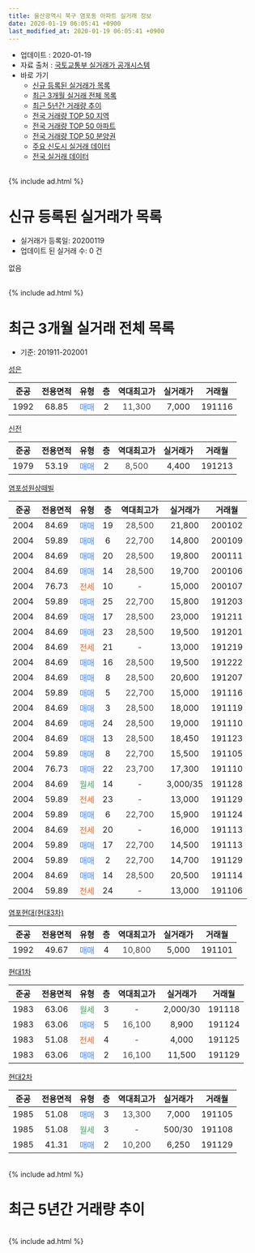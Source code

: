 ```yaml
---
title: 울산광역시 북구 염포동 아파트 실거래 정보
date: 2020-01-19 06:05:41 +0900
last_modified_at: 2020-01-19 06:05:41 +0900
---
```


* 업데이트 : 2020-01-19
* 자료 출처 : [국토교통부 실거래가 공개시스템](http://rt.molit.go.kr)
* 바로 가기
    * [신규 등록된 실거래가 목록](#신규-등록된-실거래가-목록)
    * [최근 3개월 실거래 전체 목록](#최근-3개월-실거래-전체-목록)
    * [최근 5년간 거래량 추이](#최근-5년간-거래량-추이)
    * [전국 거래량 TOP 50 지역](https://apt-info.github.io/apt-trade-info/최근-3개월-전국에서-가장-거래가-많이-발생한-지역)
    * [전국 거래량 TOP 50 아파트](https://apt-info.github.io/apt-trade-info/최근-3개월-전국에서-가장-거래가-많이-발생한-아파트)
    * [전국 거래량 TOP 50 분양권](https://apt-info.github.io/apt-trade-info/최근-3개월-전국에서-가장-거래가-많이-발생한-분양권)
    * [주요 신도시 실거래 데이터](https://apt-info.github.io/apt-trade-info/주요-신도시)
    * [전국 실거래 데이터](https://apt-info.github.io/apt-trade-info/전국)
<br>
{% include ad.html %}
<br>

# 신규 등록된 실거래가 목록
* 실거래가 등록일: 20200119
* 업데이트 된 실거래 수: 0 건

없음

<br>
{% include ad.html %}
<br>

# 최근 3개월 실거래 전체 목록
* 기준: 201911-202001


[성은](https://search.naver.com/search.naver?query=%EC%9A%B8%EC%82%B0%EA%B4%91%EC%97%AD%EC%8B%9C+%EB%B6%81%EA%B5%AC+%EC%97%BC%ED%8F%AC%EB%8F%99+%EC%84%B1%EC%9D%80)

|준공|전용면적|유형|층|역대최고가|실거래가|거래월|
|:---:|:---:|:---:|:---:|:---:|:---:|:---:|
|1992|68.85|<span style="color:#4285f3">매매</span>|2|<span style="color:#444444">11,300</span>|7,000|191116|

[신전](https://search.naver.com/search.naver?query=%EC%9A%B8%EC%82%B0%EA%B4%91%EC%97%AD%EC%8B%9C+%EB%B6%81%EA%B5%AC+%EC%97%BC%ED%8F%AC%EB%8F%99+%EC%8B%A0%EC%A0%84)

|준공|전용면적|유형|층|역대최고가|실거래가|거래월|
|:---:|:---:|:---:|:---:|:---:|:---:|:---:|
|1979|53.19|<span style="color:#4285f3">매매</span>|2|<span style="color:#444444">8,500</span>|4,400|191213|

[염포성원상떼빌](https://search.naver.com/search.naver?query=%EC%9A%B8%EC%82%B0%EA%B4%91%EC%97%AD%EC%8B%9C+%EB%B6%81%EA%B5%AC+%EC%97%BC%ED%8F%AC%EB%8F%99+%EC%97%BC%ED%8F%AC%EC%84%B1%EC%9B%90%EC%83%81%EB%96%BC%EB%B9%8C)

|준공|전용면적|유형|층|역대최고가|실거래가|거래월|
|:---:|:---:|:---:|:---:|:---:|:---:|:---:|
|2004|84.69|<span style="color:#4285f3">매매</span>|19|<span style="color:#444444">28,500</span>|21,800|200102|
|2004|59.89|<span style="color:#4285f3">매매</span>|6|<span style="color:#444444">22,700</span>|14,800|200109|
|2004|84.69|<span style="color:#4285f3">매매</span>|20|<span style="color:#444444">28,500</span>|19,800|200111|
|2004|84.69|<span style="color:#4285f3">매매</span>|14|<span style="color:#444444">28,500</span>|19,700|200106|
|2004|76.73|<span style="color:#ff5a00">전세</span>|10|<span style="color:#444444">-</span>|15,000|200107|
|2004|59.89|<span style="color:#4285f3">매매</span>|25|<span style="color:#444444">22,700</span>|15,800|191203|
|2004|84.69|<span style="color:#4285f3">매매</span>|17|<span style="color:#444444">28,500</span>|23,000|191211|
|2004|84.69|<span style="color:#4285f3">매매</span>|23|<span style="color:#444444">28,500</span>|19,500|191201|
|2004|84.69|<span style="color:#ff5a00">전세</span>|21|<span style="color:#444444">-</span>|13,000|191219|
|2004|84.69|<span style="color:#4285f3">매매</span>|16|<span style="color:#444444">28,500</span>|19,500|191222|
|2004|84.69|<span style="color:#4285f3">매매</span>|8|<span style="color:#444444">28,500</span>|20,600|191207|
|2004|59.89|<span style="color:#4285f3">매매</span>|5|<span style="color:#444444">22,700</span>|15,000|191116|
|2004|84.69|<span style="color:#4285f3">매매</span>|3|<span style="color:#444444">28,500</span>|18,000|191119|
|2004|84.69|<span style="color:#4285f3">매매</span>|24|<span style="color:#444444">28,500</span>|19,000|191110|
|2004|84.69|<span style="color:#4285f3">매매</span>|13|<span style="color:#444444">28,500</span>|18,450|191123|
|2004|59.89|<span style="color:#4285f3">매매</span>|8|<span style="color:#444444">22,700</span>|15,500|191105|
|2004|76.73|<span style="color:#4285f3">매매</span>|22|<span style="color:#444444">23,700</span>|17,300|191110|
|2004|84.69|<span style="color:#34a853">월세</span>|14|<span style="color:#444444">-</span>|3,000/35|191128|
|2004|59.89|<span style="color:#ff5a00">전세</span>|23|<span style="color:#444444">-</span>|13,000|191129|
|2004|59.89|<span style="color:#4285f3">매매</span>|6|<span style="color:#444444">22,700</span>|15,900|191124|
|2004|84.69|<span style="color:#ff5a00">전세</span>|20|<span style="color:#444444">-</span>|16,000|191113|
|2004|59.89|<span style="color:#4285f3">매매</span>|17|<span style="color:#444444">22,700</span>|14,500|191113|
|2004|59.89|<span style="color:#4285f3">매매</span>|2|<span style="color:#444444">22,700</span>|14,700|191129|
|2004|84.69|<span style="color:#4285f3">매매</span>|14|<span style="color:#444444">28,500</span>|20,500|191114|
|2004|59.89|<span style="color:#ff5a00">전세</span>|24|<span style="color:#444444">-</span>|13,000|191106|

[염포현대(현대3차)](https://search.naver.com/search.naver?query=%EC%9A%B8%EC%82%B0%EA%B4%91%EC%97%AD%EC%8B%9C+%EB%B6%81%EA%B5%AC+%EC%97%BC%ED%8F%AC%EB%8F%99+%EC%97%BC%ED%8F%AC%ED%98%84%EB%8C%80%28%ED%98%84%EB%8C%803%EC%B0%A8%29)

|준공|전용면적|유형|층|역대최고가|실거래가|거래월|
|:---:|:---:|:---:|:---:|:---:|:---:|:---:|
|1992|49.67|<span style="color:#4285f3">매매</span>|4|<span style="color:#444444">10,800</span>|5,000|191101|

[현대1차](https://search.naver.com/search.naver?query=%EC%9A%B8%EC%82%B0%EA%B4%91%EC%97%AD%EC%8B%9C+%EB%B6%81%EA%B5%AC+%EC%97%BC%ED%8F%AC%EB%8F%99+%ED%98%84%EB%8C%801%EC%B0%A8)

|준공|전용면적|유형|층|역대최고가|실거래가|거래월|
|:---:|:---:|:---:|:---:|:---:|:---:|:---:|
|1983|63.06|<span style="color:#34a853">월세</span>|3|<span style="color:#444444">-</span>|2,000/30|191118|
|1983|63.06|<span style="color:#4285f3">매매</span>|5|<span style="color:#444444">16,100</span>|8,900|191124|
|1983|51.08|<span style="color:#ff5a00">전세</span>|4|<span style="color:#444444">-</span>|4,000|191125|
|1983|63.06|<span style="color:#4285f3">매매</span>|2|<span style="color:#444444">16,100</span>|11,500|191129|

[현대2차](https://search.naver.com/search.naver?query=%EC%9A%B8%EC%82%B0%EA%B4%91%EC%97%AD%EC%8B%9C+%EB%B6%81%EA%B5%AC+%EC%97%BC%ED%8F%AC%EB%8F%99+%ED%98%84%EB%8C%802%EC%B0%A8)

|준공|전용면적|유형|층|역대최고가|실거래가|거래월|
|:---:|:---:|:---:|:---:|:---:|:---:|:---:|
|1985|51.08|<span style="color:#4285f3">매매</span>|3|<span style="color:#444444">13,300</span>|7,000|191105|
|1985|51.08|<span style="color:#34a853">월세</span>|3|<span style="color:#444444">-</span>|500/30|191108|
|1985|41.31|<span style="color:#4285f3">매매</span>|2|<span style="color:#444444">10,200</span>|6,250|191129|


<br>
{% include ad.html %}
<br>

# 최근 5년간 거래량 추이


<div style="width:100%;">
    <canvas id="deal_progress" height="200"></canvas>
</div>

<script>
new Chart(document.getElementById("deal_progress"), {
    type: 'line',
    data: {
        labels: ['201501','201502','201503','201504','201505','201506','201507','201508','201509','201510','201511','201512','201601','201602','201603','201604','201605','201606','201607','201608','201609','201610','201611','201612','201701','201702','201703','201704','201705','201706','201707','201708','201709','201710','201711','201712','201801','201802','201803','201804','201805','201806','201807','201808','201809','201810','201811','201812','201901','201902','201903','201904','201905','201906','201907','201908','201909','201910','201911','201912','202001'],
        datasets: [{
            label: '매매',
            pointRadius: 1,
            data: [17, 9, 13, 26, 18, 25, 13, 15, 17, 17, 17, 6, 15, 7, 12, 11, 8, 10, 10, 9, 4, 11, 6, 4, 8, 7, 16, 10, 10, 11, 12, 6, 5, 4, 10, 10, 2, 12, 18, 7, 11, 2, 2, 2, 2, 9, 5, 2, 11, 14, 8, 7, 7, 5, 9, 9, 14, 15, 16, 6, 4],
            borderColor: "rgba(255, 201, 14, 1)",
            backgroundColor: "rgba(255, 201, 14, 0.5)",
            fill: false,
            lineTension: 0
        },{
            label: '전월세',
            pointRadius: 1,
            data: [11, 6, 6, 8, 10, 6, 8, 2, 11, 11, 4, 3, 8, 2, 9, 7, 5, 3, 3, 3, 3, 6, 8, 6, 8, 3, 4, 6, 4, 7, 3, 10, 4, 3, 11, 5, 2, 8, 8, 10, 6, 8, 6, 5, 6, 11, 6, 5, 6, 8, 6, 7, 0, 7, 8, 10, 2, 7, 7, 1, 1],
            borderColor: "rgba(0, 141, 185, 1)",
            backgroundColor: "rgba(0, 141, 185, 0.5)",
            fill: false,
            lineTension: 0
        }
        ]
    },
    options: {
        responsive: true,
        title: {
            display: false
        },
        tooltips: {
            mode: 'index',
            intersect: false
        },
        hover: {
            mode: 'nearest',
            intersect: true
        },
        scales: {
            xAxes: [{
                display: true,
                scaleLabel: {
                    display: true,
                    labelString: '년/월'
                }
            }],
            yAxes: [{
                display: true,
                ticks: {
                    suggestedMin: 0,
                },
                scaleLabel: {
                    display: true,
                    labelString: '실거래 수'
                }
            }]
        }
    }
});

</script>


<br>
{% include ad.html %}
<br>

